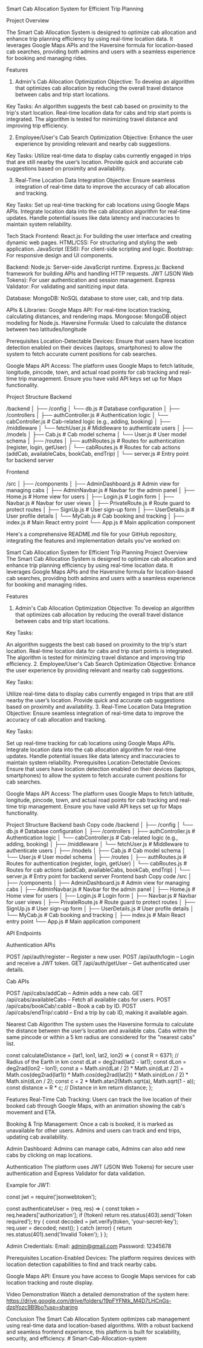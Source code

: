 Smart Cab Allocation System for Efficient Trip Planning

Project Overview

The Smart Cab Allocation System is designed to optimize cab allocation and enhance trip planning efficiency by using real-time location data. It leverages Google Maps APIs and the Haversine formula for location-based cab searches, providing both admins and users with a seamless experience for booking and managing rides.

Features
1. Admin's Cab Allocation Optimization
Objective:
To develop an algorithm that optimizes cab allocation by reducing the overall travel distance between cabs and trip start locations.

Key Tasks:
An algorithm suggests the best cab based on proximity to the trip's start location.
Real-time location data for cabs and trip start points is integrated.
The algorithm is tested for minimizing travel distance and improving trip efficiency.


2. Employee/User's Cab Search Optimization
Objective:
Enhance the user experience by providing relevant and nearby cab suggestions.

Key Tasks:
Utilize real-time data to display cabs currently engaged in trips that are still nearby the user’s location.
Provide quick and accurate cab suggestions based on proximity and availability.


3. Real-Time Location Data Integration
Objective:
Ensure seamless integration of real-time data to improve the accuracy of cab allocation and tracking.

Key Tasks:
Set up real-time tracking for cab locations using Google Maps APIs.
Integrate location data into the cab allocation algorithm for real-time updates.
Handle potential issues like data latency and inaccuracies to maintain system reliability.

Tech Stack
Frontend:
React.js: For building the user interface and creating dynamic web pages.
HTML/CSS: For structuring and styling the web application.
JavaScript (ES6): For client-side scripting and logic.
Bootstrap: For responsive design and UI components.

Backend:
Node.js: Server-side JavaScript runtime.
Express.js: Backend framework for building APIs and handling HTTP requests.
JWT (JSON Web Tokens): For user authentication and session management.
Express Validator: For validating and sanitizing input data.

Database:
MongoDB: NoSQL database to store user, cab, and trip data.

APIs & Libraries:
Google Maps API: For real-time location tracking, calculating distances, and rendering maps.
Mongoose: MongoDB object modeling for Node.js.
Haversine Formula: Used to calculate the distance between two latitudes/longitude

Prerequisites
Location-Detectable Devices:
Ensure that users have location detection enabled on their devices (laptops, smartphones) to allow the system to fetch accurate current positions for cab searches.

Google Maps API Access:
The platform uses Google Maps to fetch latitude, longitude, pincode, town, and actual road points for cab tracking and real-time trip management. Ensure you have valid API keys set up for Maps functionality.

Project Structure
Backend  

/backend
│
├── /config
│   └── db.js                 # Database configuration
│
├── /controllers
│   ├── authController.js      # Authentication logic
│   └── cabController.js       # Cab-related logic (e.g., adding, booking)
│
├── /middleware
│   └── fetchUser.js           # Middleware to authenticate users
│
├── /models
│   ├── Cab.js                 # Cab model schema
│   └── User.js                # User model schema
│
├── /routes
│   ├── authRoutes.js          # Routes for authentication (register, login, getUser)
│   └── cabRoutes.js           # Routes for cab actions (addCab, availableCabs, bookCab, endTrip)
│
└── server.js                  # Entry point for backend server

Frontend

/src
│
├── /components
│   ├── AdminDashboard.js      # Admin view for managing cabs
│   ├── AdminNavbar.js         # Navbar for the admin panel
│   ├── Home.js                # Home view for users
│   ├── Login.js               # Login form
│   ├── Navbar.js              # Navbar for user views
│   ├── PrivateRoute.js        # Route guard to protect routes
│   ├── SignUp.js              # User sign-up form
│   ├── UserDetails.js         # User profile details
│   └── MyCab.js               # Cab booking and tracking
│
├── index.js                   # Main React entry point
└── App.js                     # Main application component



Here's a comprehensive README.md file for your GitHub repository, integrating the features and implementation details you've worked on:

Smart Cab Allocation System for Efficient Trip Planning
Project Overview
The Smart Cab Allocation System is designed to optimize cab allocation and enhance trip planning efficiency by using real-time location data. It leverages Google Maps APIs and the Haversine formula for location-based cab searches, providing both admins and users with a seamless experience for booking and managing rides.

Features
1. Admin's Cab Allocation Optimization
Objective:
To develop an algorithm that optimizes cab allocation by reducing the overall travel distance between cabs and trip start locations.

Key Tasks:

An algorithm suggests the best cab based on proximity to the trip's start location.
Real-time location data for cabs and trip start points is integrated.
The algorithm is tested for minimizing travel distance and improving trip efficiency.
2. Employee/User's Cab Search Optimization
Objective:
Enhance the user experience by providing relevant and nearby cab suggestions.

Key Tasks:

Utilize real-time data to display cabs currently engaged in trips that are still nearby the user’s location.
Provide quick and accurate cab suggestions based on proximity and availability.
3. Real-Time Location Data Integration
Objective:
Ensure seamless integration of real-time data to improve the accuracy of cab allocation and tracking.

Key Tasks:

Set up real-time tracking for cab locations using Google Maps APIs.
Integrate location data into the cab allocation algorithm for real-time updates.
Handle potential issues like data latency and inaccuracies to maintain system reliability.
Prerequisites
Location-Detectable Devices:
Ensure that users have location detection enabled on their devices (laptops, smartphones) to allow the system to fetch accurate current positions for cab searches.

Google Maps API Access:
The platform uses Google Maps to fetch latitude, longitude, pincode, town, and actual road points for cab tracking and real-time trip management. Ensure you have valid API keys set up for Maps functionality.

Project Structure
Backend
bash
Copy code
/backend
│
├── /config
│   └── db.js                 # Database configuration
│
├── /controllers
│   ├── authController.js      # Authentication logic
│   └── cabController.js       # Cab-related logic (e.g., adding, booking)
│
├── /middleware
│   └── fetchUser.js           # Middleware to authenticate users
│
├── /models
│   ├── Cab.js                 # Cab model schema
│   └── User.js                # User model schema
│
├── /routes
│   ├── authRoutes.js          # Routes for authentication (register, login, getUser)
│   └── cabRoutes.js           # Routes for cab actions (addCab, availableCabs, bookCab, endTrip)
│
└── server.js                  # Entry point for backend server
Frontend
bash
Copy code
/src
│
├── /components
│   ├── AdminDashboard.js      # Admin view for managing cabs
│   ├── AdminNavbar.js         # Navbar for the admin panel
│   ├── Home.js                # Home view for users
│   ├── Login.js               # Login form
│   ├── Navbar.js              # Navbar for user views
│   ├── PrivateRoute.js        # Route guard to protect routes
│   ├── SignUp.js              # User sign-up form
│   ├── UserDetails.js         # User profile details
│   └── MyCab.js               # Cab booking and tracking
│
├── index.js                   # Main React entry point
└── App.js                     # Main application component

API Endpoints

Authentication APIs

POST /api/auth/register – Register a new user.
POST /api/auth/login – Login and receive a JWT token.
GET /api/auth/getUser – Get authenticated user details.

Cab APIs

POST /api/cabs/addCab – Admin adds a new cab.
GET /api/cabs/availableCabs – Fetch all available cabs for users.
POST /api/cabs/bookCab/:cabId – Book a cab by ID.
POST /api/cabs/endTrip/:cabId – End a trip by cab ID, making it available again.


Nearest Cab Algorithm
The system uses the Haversine formula to calculate the distance between the user’s location and available cabs. Cabs within the same pincode or within a 5 km radius are considered for the "nearest cabs" list.

const calculateDistance = (lat1, lon1, lat2, lon2) => {
    const R = 6371; // Radius of the Earth in km
    const dLat = deg2rad(lat2 - lat1);
    const dLon = deg2rad(lon2 - lon1);
    const a = 
        Math.sin(dLat / 2) * Math.sin(dLat / 2) +
        Math.cos(deg2rad(lat1)) * Math.cos(deg2rad(lat2)) * 
        Math.sin(dLon / 2) * Math.sin(dLon / 2);
    const c = 2 * Math.atan2(Math.sqrt(a), Math.sqrt(1 - a));
    const distance = R * c; // Distance in km
    return distance;
};


Features
Real-Time Cab Tracking:
Users can track the live location of their booked cab through Google Maps, with an animation showing the cab's movement and ETA.

Booking & Trip Management:
Once a cab is booked, it is marked as unavailable for other users. Admins and users can track and end trips, updating cab availability.

Admin Dashboard:
Admins can manage cabs, Admins can also add new cabs by clicking on map locations.


Authentication
The platform uses JWT (JSON Web Tokens) for secure user authentication and Express Validator for data validation.

Example for JWT:

const jwt = require('jsonwebtoken');

const authenticateUser = (req, res) => {
    const token = req.headers['authorization'];
    if (!token) return res.status(403).send('Token required');
    try {
        const decoded = jwt.verify(token, 'your-secret-key');
        req.user = decoded;
        next();
    } catch (error) {
        return res.status(401).send('Invalid Token');
    }
};

Admin Credentials:
Email: admin@gmail.com
Password: 12345678


Prerequisites
Location-Enabled Devices:
The platform requires devices with location detection capabilities to find and track nearby cabs.

Google Maps API:
Ensure you have access to Google Maps services for cab location tracking and route display.

Video Demonstration
Watch a detailed demonstration of the system here: 
https://drive.google.com/drive/folders/19pFYFNtk_M4D7LHCnGs-dzpYozc9B9bo?usp=sharing

Conclusion
The Smart Cab Allocation System optimizes cab management using real-time data and location-based algorithms. With a robust backend and seamless frontend experience, this platform is built for scalability, security, and efficiency.
#   S m a r t - C a b - A l l o c a t i o n - s y s t e m  
 